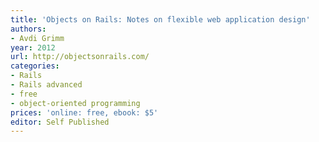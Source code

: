 ```yaml
---
title: 'Objects on Rails: Notes on flexible web application design'
authors:
- Avdi Grimm
year: 2012
url: http://objectsonrails.com/
categories:
- Rails
- Rails advanced
- free
- object-oriented programming
prices: 'online: free, ebook: $5'
editor: Self Published
---
```

